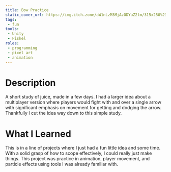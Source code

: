 ```yaml
---
title: Bow Practice
static_cover_url: https://img.itch.zone/aW1nLzM3MjAzODYuZ2lm/315x250%23cm/7ItfBG.gif
tags:
 - fun
tools:
 - Unity
 - Piskel
roles:
 - programming
 - pixel art
 - animation
---
```


# Description
A short study of juice, made in a few days. I had a larger idea about a multiplayer version where players would fight with and over a single arrow with significant emphasis on movement for getting and dodging the arrow. Thankfully I cut the idea way down to this simple study.

# What I Learned
This is in a line of projects where I just had a fun little idea and some time. With a solid grasp of how to scope effectively, I could really just make things. This project was practice in animation, player movement, and particle effects using tools I was already familiar with.